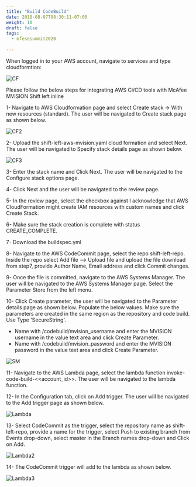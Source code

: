 ```yaml
---
title: "Build CodeBuild"
date: 2018-08-07T08:30:11-07:00
weight: 10
draft: false
tags:
  - mfesesummit2020
  
---
```


When logged in to your AWS account, navigate to services and type cloudformtion:

![CF](/images/mfe/CF.png?classes=border,shadow)

Please follow the below steps for integrating AWS Ci/CD tools with McAfee MVISION Shift left inline

1- Navigate to AWS Cloudformation page and select Create stack -> With new resources (standard). The user will be navigated to Create stack page as shown below.

![CF2](/images/mfe/CF2.png?classes=border,shadow)

2- Upload the shift-left-aws-mvision.yaml cloud formation and select Next. The user will be navigated to Specify stack details page as shown below.

![CF3](/images/mfe/CF3.png?classes=border,shadow)

3-  Enter the stack name and Click Next. The user will be navigated to the Configure stack options page.

4-  Click Next and the user will be navigated to the review page.

5-  In the review page, select the checkbox against I acknowledge that AWS CloudFormation might create IAM resources with custom names and click Create Stack.

6-  Make sure the stack creation is complete with status CREATE_COMPLETE.

7-  Download the buildspec.yml

8-  Navigate to the AWS CodeCommit page, select the repo shift-left-repo. Inside the repo select Add file --> Upload file and upload the file download from step7, provide Author Name, Email address and click Commit changes.

9-  Once the file is committed, navigate to the AWS Systems Manager. The user will be navigated to the AWS Systems Manager page. Select the Parameter Store from the left menu.

10-  Click Create parameter, the user will be navigated to the Parameter details page as shown below. Populate the below values. Make sure the parameters are created in the same region as the repository and code build. Use Type 'SecureString'.
 - Name with /codebuild/mvision_username and enter the MVISION username in the value text area and click Create Parameter.
 - Name with /codebuild/mvision_password and enter the MVISION password in the value text area and click Create Parameter.

![SM](/images/mfe/SM.png?classes=border,shadow)


11-  Navigate to the AWS Lambda page, select the lambda function invoke-code-build-<<account_id>>. The user will be navigated to the lambda function.

12-  In the Configuration tab, click on Add trigger. The user will be navigated to the Add trigger page as shown below.

![Lambda](/images/mfe/Lambda.png?classes=border,shadow)

13- Select CodeCommit as the trigger, select the repository name as shift-left-repo, provide a name for the trigger, select Push to existing branch from Events drop-down, select master in the Branch names drop-down and Click on Add.


![Lambda2](/images/mfe/Lambda2.png?classes=border,shadow)

14- The CodeCommit trigger will add to the lambda as shown below.

![Lambda3](/images/mfe/Lambda3.png?classes=border,shadow)
